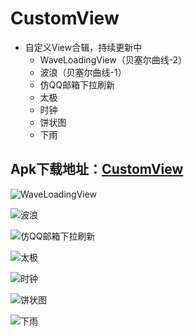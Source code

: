 # CustomView

 - 自定义View合辑，持续更新中
   - WaveLoadingView（贝塞尔曲线-2）
   - 波浪（贝塞尔曲线-1）
   - 仿QQ邮箱下拉刷新
   - 太极
   - 时钟
   - 饼状图
   - 下雨
 
## **Apk下载地址：[CustomView](https://www.pgyer.com/CustomView)**


![WaveLoadingView](screenshot/WaveLoadingView.gif)

![波浪](screenshot/WaveView.gif)

![仿QQ邮箱下拉刷新](screenshot/CircleRefreshView.gif)

![太极](screenshot/TaiJiView.gif)

![时钟](screenshot/ClockView.gif)

![饼状图](screenshot/PercentageView.gif)

![下雨](screenshot/RainView.gif)